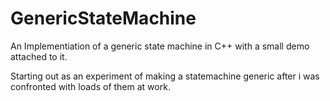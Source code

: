 # GenericStateMachine
An Implementiation of a generic state machine in C++ with a small demo attached to it.

Starting out as an experiment of making a statemachine generic after i was confronted with loads of them at work.

